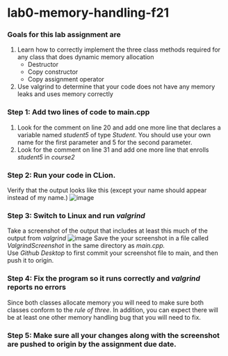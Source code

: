 # lab0-memory-handling-f21

### Goals for this lab assignment are
1.	Learn how to correctly implement the three class methods required for any class that does dynamic memory allocation
    - Destructor
    - Copy constructor
    - Copy assignment operator
2.	Use valgrind to determine that your code does not have any memory leaks and uses memory correctly
### Step 1:  Add two lines of code to main.cpp 
1.	Look for the comment on line 20 and add one more line that declares a variable named *student5* of type *Student*.  You should use your own name for the first parameter and 5 for the second parameter.
2.	Look for the comment on line 31 and add one more line that enrolls *student5* in *course2*

### Step 2:  Run your code in CLion.  
Verify that the output looks like this (except your name should appear instead of my name.)
![image](https://user-images.githubusercontent.com/58283777/133868262-661c1fd1-07ff-4398-9586-9db726c925f0.png)

### Step 3: Switch to Linux and run *valgrind*
Take a screenshot of the output that includes at least this much of the output from *valgrind*
![image](https://user-images.githubusercontent.com/58283777/133868216-ebd50f5c-0e89-4cb3-8880-7eb1a1a427b2.png)
Save the your screenshot in a file called *ValgrindScreenshot* in the same directory as *main.cpp.*  
Use *Github Desktop* to first commit your screenshot file to main, and then push it to origin.

### Step 4: Fix the program so it runs correctly and *valgrind* reports no errors
Since both classes allocate memory you will need to make sure both classes conform to the *rule of three*.  In addition, you can expect there will be at least one other memory handling bug that you will need to fix.

### Step 5: Make sure all your changes along with the screenshot are pushed to origin by the assignment due date.
